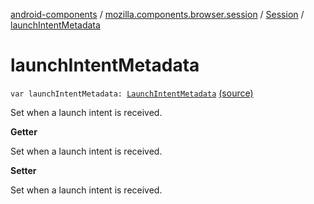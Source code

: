 [android-components](../../index.md) / [mozilla.components.browser.session](../index.md) / [Session](index.md) / [launchIntentMetadata](./launch-intent-metadata.md)

# launchIntentMetadata

`var launchIntentMetadata: `[`LaunchIntentMetadata`](../../mozilla.components.browser.session.engine.request/-launch-intent-metadata/index.md) [(source)](https://github.com/mozilla-mobile/android-components/blob/master/components/browser/session/src/main/java/mozilla/components/browser/session/Session.kt#L259)

Set when a launch intent is received.

**Getter**

Set when a launch intent is received.

**Setter**

Set when a launch intent is received.

